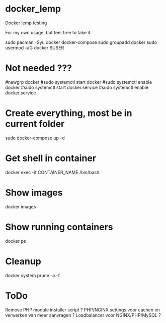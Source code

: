 # docker_lemp
Docker lemp testing

For my own usage, but feel free to take it.

sudo pacman -Syu docker docker-compose
sudo groupadd docker
sudo usermod -aG docker $USER

# Not needed ???
#newgrp docker
#sudo systemctl start docker
#sudo systemctl enable docker
#sudo systemctl start docker.service
#sudo systemctl enable docker.service



# Create everything, most be in current folder
sudo docker-compose up -d



# Get shell in container
docker exec -it CONTAINER_NAME /bin/bash

# Show images
docker images

# Show running containers
docker ps

# Cleanup
docker system prune -a -f


# ToDo
Remove PHP module installer script ?
PHP/NGINX settings voor cachen en verwerken van meer aanvragen ?
Loadbalancer voor NGINX/PHP/MySQL ?
